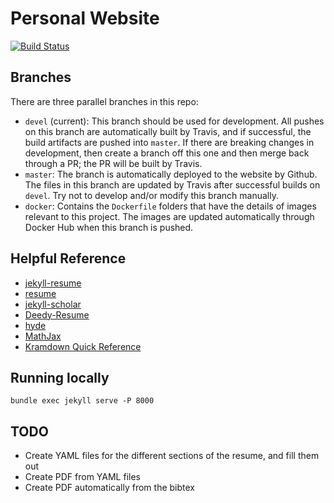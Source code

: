 # Personal Website

[![Build Status](https://travis-ci.org/banerjs/banerjs.github.io.svg?branch=devel)](https://travis-ci.org/banerjs/banerjs.github.io)

## Branches

There are three parallel branches in this repo:

- `devel` (current): This branch should be used for development. All pushes on this branch are automatically built by Travis, and if successful, the build artifacts are pushed into `master`. If there are breaking changes in development, then create a branch off this one and then merge back through a PR; the PR will be built by Travis.
- `master`: The branch is automatically deployed to the website by Github. The files in this branch are updated by Travis after successful builds on `devel`. Try not to develop and/or modify this branch manually.
- `docker`: Contains the `Dockerfile` folders that have the details of images relevant to this project. The images are updated automatically through Docker Hub when this branch is pushed.

## Helpful Reference

- [jekyll-resume](https://github.com/mattcouchman/jekyll-resume)
- [resume](https://github.com/mhyee/resume)
- [jekyll-scholar](https://github.com/inukshuk/jekyll-scholar)
- [Deedy-Resume](https://github.com/deedy/Deedy-Resume)
- [hyde](https://github.com/poole/hyde)
- [MathJax](http://sgeos.github.io/github/jekyll/2016/08/21/adding_mathjax_to_a_jekyll_github_pages_blog.html)
- [Kramdown Quick Reference](https://kramdown.gettalong.org/quickref.html)

## Running locally

`bundle exec jekyll serve -P 8000`

## TODO

- Create YAML files for the different sections of the resume, and fill them out
- Create PDF from YAML files
- Create PDF automatically from the bibtex
